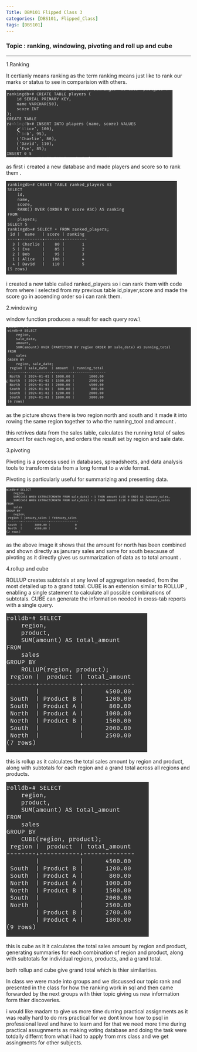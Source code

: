 ```yaml
---
Title: DBM101 Flipped Class 3
categories: [DBS101, Flipped_Class]
tags: [DBS101]
---
```


### Topic : ranking, windowing, pivoting and roll up and cube
---

1.Ranking 

It certianly means ranking as the term ranking means just like to rank our marks or status to see in comparision with others.

![alt text](<../Screenshot from 2024-03-18 22-09-49.png>)

as first i created a new database and made players and score so to rank them .

![alt text](<../Screenshot from 2024-03-18 22-10-22.png>)

i created a new table called ranked_players so i can rank them with code from where i selected from my previous table id,player,score and made the score go in accending order so i can rank them.

2.windowing

 window function produces a result for each query row.\

 ![alt text](<../Screenshot from 2024-03-18 22-43-14.png>)

 as the picture shows there is two region north and south and it made it into rowing the same region together to who the running_tool and amount .

 this retrives data from the sales table, calculates the running total of sales amount for each region, and orders the result set by region and sale date.

 3.pivoting

 Pivoting is a process used in databases, spreadsheets, and data analysis tools to transform data from a long format to a wide format.

 Pivoting is particularly useful for summarizing and presenting data.

 ![alt text](<../Screenshot from 2024-03-18 22-48-49.png>)

 as the above image it shows that the amount for north has been combined and shown directly as janurary sales and same for south beacause of pivoting as it directly gives us summarization of data as to total amount .

 4.rollup and cube

 ROLLUP creates subtotals at any level of aggregation needed, from the most detailed up to a grand total. CUBE is an extension similar to ROLLUP , enabling a single statement to calculate all possible combinations of subtotals. CUBE can generate the information needed in cross-tab reports with a single query.

![alt text](<../Screenshot from 2024-03-18 22-58-40.png>)

 this is rollup as it calculates the total sales amount by region and product, along with subtotals for each region and a grand total across all regions and products.

 ![alt text](<../Screenshot from 2024-03-18 22-59-10.png>)

 this is cube as it it calculates the total sales amount by region and product, generating summaries for each combination of region and product, along with subtotals for individual regions, products, and a grand total.

 both rollup and cube give grand total which is thier similarities.

 In class we were made into groups and we discussed our topic rank and presented in the class for how the ranking work in sql and then came forwarded by the next groups with thier topic giving us new information form thier discoveries.

 i would like madam to give us more time durring practical assignments as it was really hard to do mrs practical for we dont know how to psql in professional level and have to learn and for that we need more time during practical assugnments as making voting database and doing the task were totdally differnt from what i had to apply from mrs class and we get assingments for other subjects.